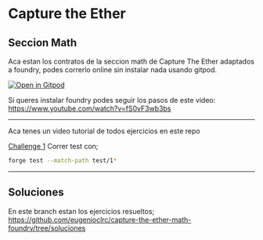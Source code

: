 # Capture the Ether
## Seccion Math

Aca estan los contratos de la seccion math de Capture The Ether adaptados a foundry, podes correrlo online sin instalar nada usando gitpod.

[![Open in Gitpod](https://gitpod.io/button/open-in-gitpod.svg)](https://gitpod.io/#https://github.com/eugenioclrc/capture-the-ether-math-foundry)


Si queres instalar foundry podes seguir los pasos de este video:
https://www.youtube.com/watch?v=fS0vF3wb3bs

---
Aca tenes un video tutorial de todos ejercicios en este repo

[Challenge 1](https://www.youtube.com/watch?v=c7Pnn-Oop_Q)
Correr test con;
```bash
forge test --match-path test/1*
```

---
## Soluciones

En este branch estan los ejercicios resueltos;
https://github.com/eugenioclrc/capture-the-ether-math-foundry/tree/soluciones
